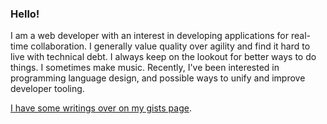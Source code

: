 ### Hello!

I am a web developer with an interest in developing applications for real-time collaboration. I generally value quality over agility and find it hard to live with technical debt. I always keep on the lookout for better ways to do things. I sometimes make music. Recently, I've been interested in programming language design, and possible ways to unify and improve developer tooling.

[I have some writings over on my gists page](https://gist.github.com/david-fong).

<!-- ![GitHub Stats](https://github-readme-stats.vercel.app/api?username=david-fong&theme=solarized-dark&show_icons=true&count_private=true) -->

<!-- ![Most Used Languages](https://github-readme-stats.vercel.app/api/top-langs/?username=david-fong&theme=solarized-dark&layout=compact) -->

<!--
**david-fong/david-fong** is a ✨ _special_ ✨ repository because its `README.md` (this file) appears on your GitHub profile.

Here are some ideas to get you started:

- 🔭 I’m currently working on ...
- 🌱 I’m currently learning ...
- 👯 I’m looking to collaborate on ...
- 🤔 I’m looking for help with ...
- 💬 Ask me about ...
- 📫 How to reach me: ...
- 😄 Pronouns: ...
- ⚡ Fun fact: ...
-->
